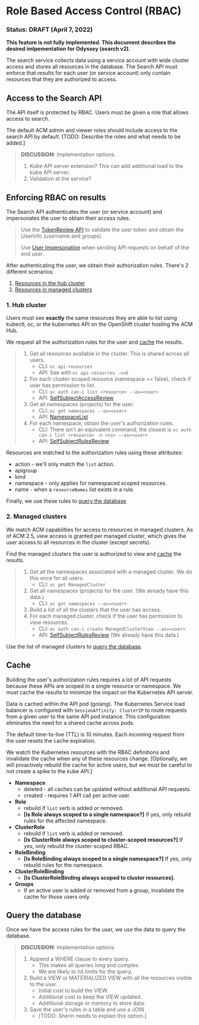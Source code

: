 # Role Based Access Control (RBAC)

### Status: DRAFT (April 7, 2022)
**This feature is not fully implemented. This document describes the desired imlpementation for Odyssey (search v2).**

The search service collects data using a service account with wide cluster access and stores all resources in the database. The Search API must enforce that results for each user (or service account) only contain resources that they are authorized to access.

## Access to the Search API
<!-- This feature is new for V2 -->
The API itself is protected by RBAC. Users must be given a role that allows access to search.

The default ACM admin and viewer roles should include access to the search API by default. [TODO: Describe the roles and what needs to be added.]

> **DISCUSSION:** Implementation options.
> 1. Kube API server extension? This can add additional load to the kube API server.
> 2. Validation at the service? 

## Enforcing RBAC on results

The Search API authenticates the user (or service account) and impersonates the user to obtain their access rules.

> Use the [TokenReview API](https://kubernetes.io/docs/reference/generated/kubernetes-api/v1.23/#tokenreview-v1-authentication-k8s-io) to validate the user token and obtain the UserInfo (username and groups).
> 
> Use [User Impersonation](https://kubernetes.io/docs/reference/access-authn-authz/authentication/#user-impersonation) when sending API requests on behalf of the end user.

After authenticating the user, we obtain their authorization rules. There's 2 different scenarios:
1. [Resources in the hub cluster](#hub-cluster)
2. [Resources in managed clusters](#managed-clusters)

### 1. Hub cluster

Users must see **exactly** the same resources they are able to list using kubectl, oc, or the kubernetes API on the OpenShift cluster hosting the ACM Hub.

We request all the authorization rules for the user and [cache](#cache) the results.
> 1. Get all resources available in the cluster. This is shared across all users.
>       - CLI: `oc api-resources`
>       - API: See with `oc api-resources -v=6`
> 2. For each cluster-scoped resource (namespace == false), check if user has permission to list.
>       - CLI: `oc auth can-i list <resource> --as=<user>`
>       - API: [SelfSubjectAccessReview](https://kubernetes.io/docs/reference/generated/kubernetes-api/v1.23/#selfsubjectaccessreview-v1-authorization-k8s-io) 
> 3. Get all namespaces (projects) for the user.
>       - CLI: `oc get namespaces --as=<user>`
>       - API: [NamespaceList](https://kubernetes.io/docs/reference/generated/kubernetes-api/v1.23/#namespacelist-v1-core)
> 4. For each namespace, obtain the user's authorization rules.
>       - CLI: There isn't an equivalent command, the closest is `oc auth can-i list <resource> -n <ns> --as=<user>`
>       - API: [SelfSubjectRulesReview](https://kubernetes.io/docs/reference/generated/kubernetes-api/v1.23/#selfsubjectrulesreview-v1-authorization-k8s-io)

Resources are matched to the authorization rules using these attributes:
- action - we'll only match the `list` action.
- apigroup
- kind
- namespace - only applies for namespaced scoped resources.
- name - when a `resourceNames` list exists in a rule.
<!-- NOTE: V1 implementation doesn't consider resourceNames. -->

Finally, we use these rules to [query the database](#query-the-database)

### 2. Managed clusters
<!-- This implementation is different from V1. -->
We match ACM capabilities for access to resources in managed clusters.
As of ACM 2.5, view access is granted per managed cluster, which gives the user access to all resources in the cluster (except secrets).

Find the managed clusters the user is authorized to view and [cache](#cache) the results.
> 1. Get all the namespaces associated with a managed cluster. We do this once for all users.
>       - CLI: `oc get ManagedCluster`
> 2. Get all namespaces (projects) for the user. (We already have this data.)
>       - CLI: `oc get namespaces --as=<user>`
> 3. Build a list of all the clusters that the user has access.
> 4. For each managed cluster, check if the user has permission to view resources.
>       - CLI: `oc auth can-i create ManagedClusterView --as=<user>`
>       - API: [SelfSubjectRulesReview](https://kubernetes.io/docs/reference/generated/kubernetes-api/v1.23/#selfsubjectrulesreview-v1-authorization-k8s-io) (We already have this data.)

Use the list of managed clusters to [query the database](#query-the-database).

## Cache

Building the user's authorization rules requires a lot of API requests because these APIs are scoped to a single resource or namespace. We must cache the results to minimize the impact on the Kubernetes API server.

Data is cached within the API pod (golang). The Kubernetes Service load balancer is configured with `SessionAffinity: ClusterIP` to route requests from a given user to the same API pod instance. This configuration eliminates the need for a shared cache across pods.

The default time-to-live (TTL) is 10 minutes. Each incoming request from the user resets the cache expiration.

We watch the Kubernetes resources with the RBAC definitions and invalidate the cache when any of these resources change.
[Optionally, we will proactively rebuild the cache for active users, but we must be careful to not create a spike to the kube API.]

- **Namespace** 
    - deleted - all caches can be updated without additional API requests.
    - created - requires 1 API call per active user. 
- **Role** 
    - rebuild if `list` verb is added or removed.
    - **[Is Role always scoped to a single namespace?]** If yes, only rebuild rules for the affected namespace.
- **ClusterRole**
    - rebuild if `list` verb is added or removed.
    - **[Is ClusterRole always scoped to cluster-scoped resources?]** If yes, only rebuild the cluster-scoped RBAC.
- **RoleBinding**
    - **[Is RoleBinding always scoped to a single namespace?]** If yes, only rebuild rules for the namespace.
- **ClusterRoleBinding**
    - **[Is ClusterRoleBinding always scoped to cluster resources].**
- **Groups**
    - If an active user is added or removed from a group, invalidate the cache for those users only.


## Query the database

Once we have the access rules for the user, we use the data to query the database.

> **DISCUSSION:** Implementation options
> 1. Append a WHERE clause to every query.
>    - This makes all queries long and complex. 
>    - We are likely to hit limits for the query.
> 2. Build a VIEW or MATERIALIZED VIEW with all the resources visible to the user.
>    - Initial cost to build the VIEW.
>    - Additional cost to keep the VIEW updated.
>    - Additional storage or memory to store data.
> 3. Save the user's rules in a table and use a JOIN.
>    - [TODO: Sherin needs to explain this option.]

